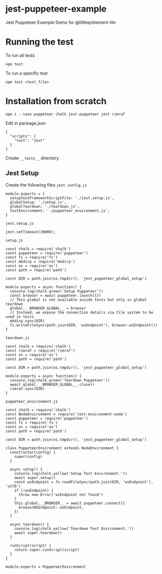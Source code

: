 # jest-puppeteer-example
Jest Puppeteer Example Demo for @littleq/element-lite 

# Running the test
To run all tests
```
npm test
```
To run a specific test
```
npm test <test_file>
```

# Installation from scratch
```
npm i --save puppeteer chalk jest-puppeteer jest rimraf
```
Edit in package.json
```
{
  "scripts": {
    "test": "jest"
  }
}
```
Create `__tests__` directory

## Jest Setup
Create the following files
`jest.config.js`
```
module.exports = {
  setupTestFrameworkScriptFile: './jest.setup.js',
  globalSetup: './setup.js',
  globalTeardown: './teardown.js',
  testEnvironment: './puppeteer_environment.js',
}
```
`jest.setup.js`
```
jest.setTimeout(30000);
```
`setup.js`
```
const chalk = require('chalk')
const puppeteer = require('puppeteer')
const fs = require('fs')
const mkdirp = require('mkdirp')
const os = require('os')
const path = require('path')

const DIR = path.join(os.tmpdir(), 'jest_puppeteer_global_setup')

module.exports = async function() {
  console.log(chalk.green('Setup Puppeteer'))
  const browser = await puppeteer.launch({})
  // This global is not available inside tests but only in global teardown
  global.__BROWSER_GLOBAL__ = browser
  // Instead, we expose the connection details via file system to be used in tests
  mkdirp.sync(DIR)
  fs.writeFileSync(path.join(DIR, 'wsEndpoint'), browser.wsEndpoint())
}
```
`teardown.js`
```
const chalk = require('chalk')
const rimraf = require('rimraf')
const os = require('os')
const path = require('path')

const DIR = path.join(os.tmpdir(), 'jest_puppeteer_global_setup')

module.exports = async function() {
  console.log(chalk.green('Teardown Puppeteer'))
  await global.__BROWSER_GLOBAL__.close()
  rimraf.sync(DIR)
}
```
`puppeteer_environment.js`
```
const chalk = require('chalk')
const NodeEnvironment = require('jest-environment-node')
const puppeteer = require('puppeteer')
const fs = require('fs')
const os = require('os')
const path = require('path')

const DIR = path.join(os.tmpdir(), 'jest_puppeteer_global_setup')

class PuppeteerEnvironment extends NodeEnvironment {
  constructor(config) {
    super(config)
  }

  async setup() {
    console.log(chalk.yellow('Setup Test Environment.'))
    await super.setup()
    const wsEndpoint = fs.readFileSync(path.join(DIR, 'wsEndpoint'), 'utf8')
    if (!wsEndpoint) {
      throw new Error('wsEndpoint not found')
    }
    this.global.__BROWSER__ = await puppeteer.connect({
      browserWSEndpoint: wsEndpoint,
    })
  }

  async teardown() {
    console.log(chalk.yellow('Teardown Test Environment.'))
    await super.teardown()
  }

  runScript(script) {
    return super.runScript(script)
  }
}

module.exports = PuppeteerEnvironment
```

